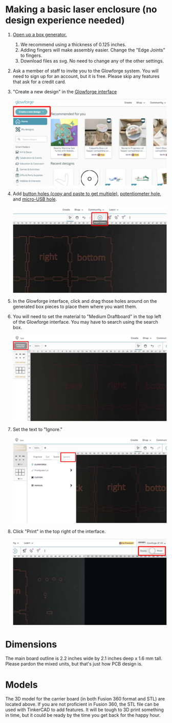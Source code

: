 # Making a basic laser enclosure (no design experience needed)
1. [Open up a box generator.](https://en.makercase.com/#/basicbox)
    1. We recommend using a thickness of 0.125 inches.
    1. Adding fingers will make assembly easier. Change the "Edge Joints" to fingers.
    1. Download files as svg. No need to change any of the other settings.
1. Ask a member of staff to invite you to the Glowforge system. You will need to sign up for an account, but it is free. Please skip any features that ask for a credit card.
1. "Create a new design" in the [Glowforge interface](app.glowforge.com)

    ![Image of Glowforge home screen](/assets/glowforge_home.svg)

1. Add [button holes (copy and paste to get multiple)](button_hole.svg), [potentiometer hole](potentiometer_hole.svg), and [micro-USB hole](usb_hole.svg).

    ![Image of Glowforge interface](/assets/glowforge_add.svg)

1. In the Glowforge interface, click and drag those holes around on the generated box pieces to place them where you want them.
1. You will need to set the material to "Medium Draftboard" in the top left of the Glowforge interface. You may have to search using the search box.

    ![Image showing where to select materials](/assets/glowforge_materials.svg)

1. Set the text to "Ignore."

    ![Image showing where Ignore is found](/assets/glowforge_ignore.svg)

1. Click "Print" in the top right of the interface.

    ![Image showing the Print button](/assets/glowforge_print.svg)

# Dimensions
The main board outline is 2.2 inches wide by 2.1 inches deep x 1.6 mm tall. Please pardon the mixed units, but that's just how PCB design is.

# Models
The 3D model for the carrier board (in both Fusion 360 format and STL) are located above. If you are not proficient in Fusion 360, the STL file can be used with TinkerCAD to add features. It will be tough to 3D print something in time, but it could be ready by the time you get back for the happy hour.